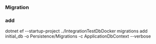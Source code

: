 ### Migration ###

### add ###
dotnet ef --startup-project ../IntegrationTestDbDocker migrations add initial_db -o Persistence/Migrations -c ApplicationDbContext --verbose